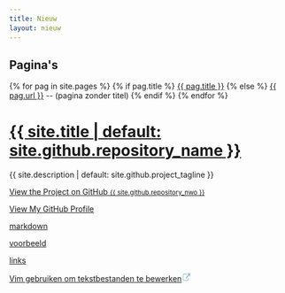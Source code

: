 ```yaml
---
title: Nieuw
layout: nieuw
---
```

<h2>Pagina's</h2>
<p>
{% for pag in site.pages %}
{% if pag.title %}
<a href="{{ pag.url | relative_url }}" title="{{ pag.title }}">{{ pag.title }}</a>
{% else %}
<a href="{{ pag.url | relative_url }}" title="{{ pag.url }}">{{ pag.url }}</a> -- (pagina zonder titel)
{% endif %}
{% endfor %}
</p>
<h1><a href="{{ "/" | absolute_url }}">{{ site.title | default: site.github.repository_name }}</a></h1>
<p>{{ site.description | default: site.github.project_tagline }}</p>
<p class="view"><a href="{{ site.github.repository_url }}">View the Project on GitHub <small>{{ site.github.repository_nwo }}</small></a></p>
<p class="view"><a href="{{ site.github.owner_url }}">View My GitHub Profile</a></p>
<p><a href="markdown">markdown</a></p>
<p><a href="voorbeeld">voorbeeld</a></p>
<p><a href="links">links</a></p>
<p><a href="https://www.web2.nl/index.php?p=linux&a=vim_gebruiken_om_tekstbestanden_te_bewerken" title="Vim gebruiken om tekstbestanden te bewerken">Vim gebruiken om tekstbestanden te bewerken</a><img src="assets/img/externe-link.png" width=16 height=16 alt="externe link"/></p>
<p>&nbsp;</p>
      
